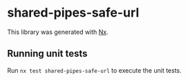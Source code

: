 # shared-pipes-safe-url

This library was generated with [Nx](https://nx.dev).

## Running unit tests

Run `nx test shared-pipes-safe-url` to execute the unit tests.
